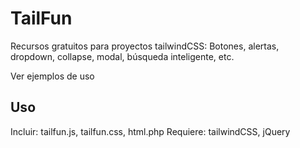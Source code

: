 # TailFun

Recursos gratuitos para proyectos tailwindCSS: Botones, alertas, dropdown, collapse, modal, búsqueda inteligente, etc.

Ver ejemplos de uso

## Uso
Incluir: tailfun.js, tailfun.css, html.php
Requiere: tailwindCSS, jQuery